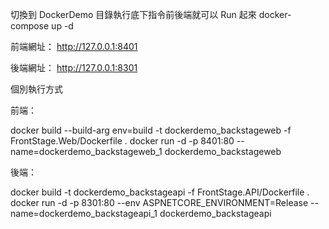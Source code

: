 切換到 DockerDemo 目錄執行底下指令前後端就可以 Run 起來
docker-compose up -d

前端網址：
http://127.0.0.1:8401 

後端網址：
http://127.0.0.1:8301



個別執行方式

前端：

docker build --build-arg env=build -t dockerdemo_backstageweb -f FrontStage.Web/Dockerfile .
docker run -d -p 8401:80 --name=dockerdemo_backstageweb_1 dockerdemo_backstageweb

後端：

docker build -t dockerdemo_backstageapi -f FrontStage.API/Dockerfile .
docker run -d -p 8301:80 --env ASPNETCORE_ENVIRONMENT=Release --name=dockerdemo_backstageapi_1 dockerdemo_backstageapi
